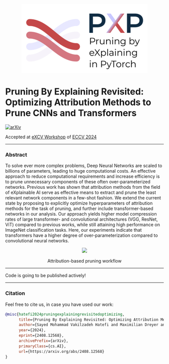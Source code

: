 <div align="center">
  <img src="docs/source/_static/PXP_logo_8x_transparent.png" width="400"/>
</div>


# Pruning By Explaining Revisited: Optimizing Attribution Methods to Prune CNNs and Transformers

[![arXiv](https://img.shields.io/badge/arXiv-2408.12568-b31b1b.svg)](https://arxiv.org/abs/2408.12568)

Accepted at [eXCV Workshop](https://excv-workshop.github.io) of [ECCV 2024](https://eccv2024.ecva.net)

---

### Abstract

To solve ever more complex problems, Deep Neural Networks are scaled to billions of parameters, leading to huge computational costs. An effective approach to reduce computational requirements and increase efficiency is to prune unnecessary components of these often over-parameterized networks. Previous work has shown that attribution methods from the field of eXplainable AI serve as effective means to extract and prune the least relevant network components in a few-shot fashion. We extend the current state by proposing to explicitly optimize hyperparameters of attribution methods for the task of pruning, and further include transformer-based networks in our analysis. Our approach yields higher model compression rates of large transformer- and convolutional architectures (VGG, ResNet, ViT) compared to previous works, while still attaining high performance on ImageNet classification tasks. Here, our experiments indicate that transformers have a higher degree of over-parameterization compared to convolutional neural networks.

<div align="center">
  <img src="docs/source/_static/lrp_pruning.png" width="1000"/>
  <p>Attribution-based pruning workflow</p>
</div>

---

Code is going to be published actively!

---

### Citation

Feel free to cite us, in case you have used our work:

```bibtex
@misc{hatefi2024pruningexplainingrevisitedoptimizing,
      title={Pruning By Explaining Revisited: Optimizing Attribution Methods to Prune CNNs and Transformers}, 
      author={Sayed Mohammad Vakilzadeh Hatefi and Maximilian Dreyer and Reduan Achtibat and Thomas Wiegand and Wojciech Samek and Sebastian Lapuschkin},
      year={2024},
      eprint={2408.12568},
      archivePrefix={arXiv},
      primaryClass={cs.AI},
      url={https://arxiv.org/abs/2408.12568}
}
```

